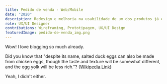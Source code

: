 ```yaml
---
title: Pedido de venda - Web/Mobile
date: "2020"
description: Redesign e melhoria na usabilidade de um dos produtos já existentes da empresa, com foco no fluxo de venda.
role: UX/UI Designer
contributions: Wireframing, Prototipagem, UX/UI Design
featuredImage: pedido-de-venda_img.png
---
```


Wow! I love blogging so much already.

Did you know that "despite its name, salted duck eggs can also be made from
chicken eggs, though the taste and texture will be somewhat different, and the
egg yolk will be less rich."?
([Wikipedia Link](http://en.wikipedia.org/wiki/Salted_duck_egg))

Yeah, I didn't either.
